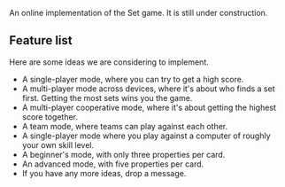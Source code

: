 An online implementation of the Set game. It is still under construction.

## Feature list

Here are some ideas we are considering to implement.

- A single-player mode, where you can try to get a high score.
- A multi-player mode across devices, where it's about who finds a set first. Getting the most sets wins you the game.
- A multi-player cooperative mode, where it's about getting the highest score together.
- A team mode, where teams can play against each other.
- A single-player mode where you play against a computer of roughly your own skill level.
- A beginner's mode, with only three properties per card.
- An advanced mode, with five properties per card.
- If you have any more ideas, drop a message.
